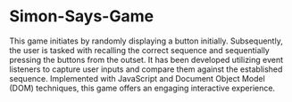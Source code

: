 # Simon-Says-Game

This game initiates by randomly displaying a button initially. Subsequently, the user is tasked with recalling the correct sequence and sequentially pressing the buttons from the outset. It has been developed utilizing event listeners to capture user inputs and compare them against the established sequence. Implemented with JavaScript and Document Object Model (DOM) techniques, this game offers an engaging interactive experience.
